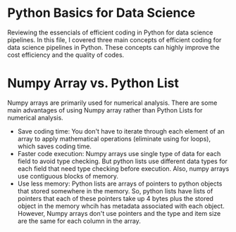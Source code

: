 # Python Basics for Data Science
 Reviewing the essencials of efficient coding in Python for data science pipelines.
In this file, I covered three main concepts of efficient coding for data science pipelines in Python.
These concepts can highly improve the cost efficiency and the quality of codes.

# Numpy Array vs. Python List
Numpy arrays are primarily used for numerical analysis. There are some main advantages of using Numpy array rather than Python Lists for numerical analysis.
* Save coding time: You don't have to iterate through each element of an array to apply mathematical operations (eliminate using for loops), which saves coding time.
* Faster code execution: Numpy arrays use single type of data for each field to avoid type checking. But python lists use different data types for each field that need type checking before execution. Also, numpy arrays use contiguous blocks of memory.
* Use less memory: Python lists are arrays of pointers to python objects that stored somewhere in the memory. So, python lists have lists of pointers that each of these pointers take up 4 bytes plus the stored object in the memory whcih has metadata associated with each object. However, Numpy arrays don't use pointers and the type and item size are the same for each column in the array.

